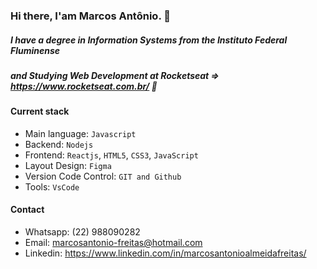 ### Hi there, I'am Marcos Antônio. 👋

##### I have a degree in Information Systems from the Instituto Federal Fluminense 
##### and Studying Web Development at Rocketseat => https://www.rocketseat.com.br/ 🚀

#### Current stack
- Main language: `Javascript`
- Backend: `Nodejs`
- Frontend: `Reactjs`, `HTML5`, `CSS3`, `JavaScript`
- Layout Design: `Figma`
- Version Code Control: `GIT and Github`
- Tools: `VsCode`

#### Contact
- Whatsapp: (22) 988090282
- Email: marcosantonio-freitas@hotmail.com
- Linkedin: https://www.linkedin.com/in/marcosantonioalmeidafreitas/
